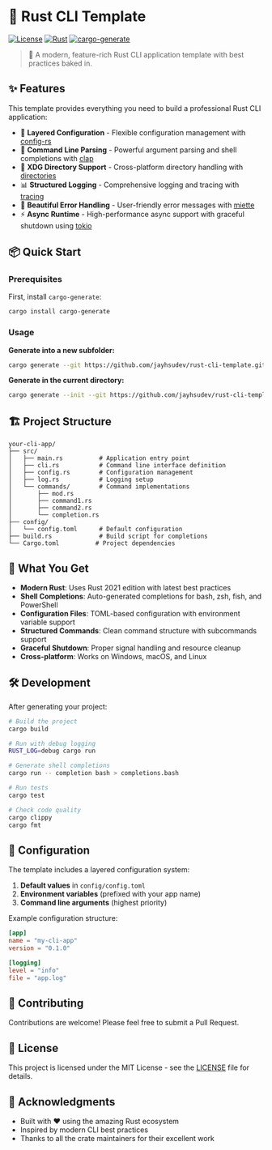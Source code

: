 # 🦀 Rust CLI Template

[![License](https://img.shields.io/github/license/jayhsudev/rust-cli-template)](LICENSE)
[![Rust](https://img.shields.io/badge/rust-1.56%2B-blue.svg)](https://www.rust-lang.org)
[![cargo-generate](https://img.shields.io/badge/cargo--generate-template-orange.svg)](https://github.com/cargo-generate/cargo-generate)

> 🚀 A modern, feature-rich Rust CLI application template with best practices baked in.

## ✨ Features

This template provides everything you need to build a professional Rust CLI application:

- 🔧 **Layered Configuration** - Flexible configuration management with [config-rs](https://github.com/mehcode/config-rs)
- 🎯 **Command Line Parsing** - Powerful argument parsing and shell completions with [clap](https://github.com/clap-rs/clap)
- 📁 **XDG Directory Support** - Cross-platform directory handling with [directories](https://github.com/dirs-dev/directories-rs)
- 📊 **Structured Logging** - Comprehensive logging and tracing with [tracing](https://github.com/tokio-rs/tracing)
- 🎨 **Beautiful Error Handling** - User-friendly error messages with [miette](https://github.com/zkat/miette)
- ⚡ **Async Runtime** - High-performance async support with graceful shutdown using [tokio](https://github.com/tokio-rs/tokio)

## 📦 Quick Start

### Prerequisites

First, install `cargo-generate`:

```bash
cargo install cargo-generate
```

### Usage

**Generate into a new subfolder:**
```bash
cargo generate --git https://github.com/jayhsudev/rust-cli-template.git
```

**Generate in the current directory:**
```bash
cargo generate --init --git https://github.com/jayhsudev/rust-cli-template.git
```

## 🏗️ Project Structure

```
your-cli-app/
├── src/
│   ├── main.rs          # Application entry point
│   ├── cli.rs           # Command line interface definition
│   ├── config.rs        # Configuration management
│   ├── log.rs           # Logging setup
│   └── commands/        # Command implementations
│       ├── mod.rs
│       ├── command1.rs
│       ├── command2.rs
│       └── completion.rs
├── config/
│   └── config.toml      # Default configuration
├── build.rs             # Build script for completions
└── Cargo.toml          # Project dependencies
```

## 🚀 What You Get

- **Modern Rust**: Uses Rust 2021 edition with latest best practices
- **Shell Completions**: Auto-generated completions for bash, zsh, fish, and PowerShell
- **Configuration Files**: TOML-based configuration with environment variable support
- **Structured Commands**: Clean command structure with subcommands support
- **Graceful Shutdown**: Proper signal handling and resource cleanup
- **Cross-platform**: Works on Windows, macOS, and Linux

## 🛠️ Development

After generating your project:

```bash
# Build the project
cargo build

# Run with debug logging
RUST_LOG=debug cargo run

# Generate shell completions
cargo run -- completion bash > completions.bash

# Run tests
cargo test

# Check code quality
cargo clippy
cargo fmt
```

## 📝 Configuration

The template includes a layered configuration system:

1. **Default values** in `config/config.toml`
2. **Environment variables** (prefixed with your app name)
3. **Command line arguments** (highest priority)

Example configuration structure:
```toml
[app]
name = "my-cli-app"
version = "0.1.0"

[logging]
level = "info"
file = "app.log"
```

## 🤝 Contributing

Contributions are welcome! Please feel free to submit a Pull Request.

## 📄 License

This project is licensed under the MIT License - see the [LICENSE](LICENSE) file for details.

## 🙏 Acknowledgments

- Built with ❤️ using the amazing Rust ecosystem
- Inspired by modern CLI best practices
- Thanks to all the crate maintainers for their excellent work
